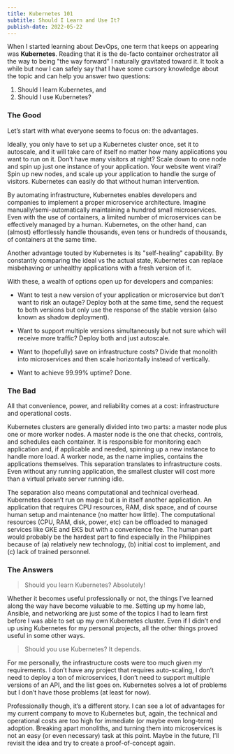 ```yaml
---
title: Kubernetes 101
subtitle: Should I Learn and Use It?
publish-date: 2022-05-22
---
```


When I started learning about DevOps, one term that keeps on appearing was **Kubernetes**. Reading that it is the de-facto container orchestrator all the way to being "the way forward" I naturally gravitated toward it. It took a while but now I can safely say that I have some cursory knowledge about the topic and can help you answer two questions:

1. Should I learn Kubernetes, and
2. Should I use Kubernetes?

### The Good
Let’s start with what everyone seems to focus on: the advantages.

Ideally, you only have to set up a Kubernetes cluster once, set it to autoscale, and it will take care of itself no matter how many applications you want to run on it. Don’t have many visitors at night? Scale down to one node and spin up just one instance of your application. Your website went viral? Spin up new nodes, and scale up your application to handle the surge of visitors. Kubernetes can easily do that without human intervention.

By automating infrastructure, Kubernetes enables developers and companies to implement a proper microservice architecture. Imagine manually/semi-automatically maintaining a hundred small microservices. Even with the use of containers, a limited number of microservices can be effectively managed by a human. Kubernetes, on the other hand, can (almost) effortlessly handle thousands, even tens or hundreds of thousands, of containers at the same time.

Another advantage touted by Kubernetes is its "self-healing" capability. By constantly comparing the ideal vs the actual state, Kubernetes can replace misbehaving or unhealthy applications with a fresh version of it.

With these, a wealth of options open up for developers and companies:

- Want to test a new version of your application or microservice but don’t want to risk an outage? Deploy both at the same time, send the request to both versions but only use the response of the stable version (also known as shadow deployment).

- Want to support multiple versions simultaneously but not sure which will receive more traffic? Deploy both and just autoscale.

- Want to (hopefully) save on infrastructure costs? Divide that monolith into microservices and then scale horizontally instead of vertically.

- Want to achieve 99.99% uptime? Done.

### The Bad
All that convenience, power, and reliability comes at a cost: infrastructure and operational costs.

Kubernetes clusters are generally divided into two parts: a master node plus one or more worker nodes. A master node is the one that checks, controls, and schedules each container. It is responsible for monitoring each application and, if applicable and needed, spinning up a new instance to handle more load. A worker node, as the name implies, contains the applications themselves. This separation translates to infrastructure costs. Even without any running application, the smallest cluster will cost more than a virtual private server running idle.

The separation also means computational and technical overhead. Kubernetes doesn’t run on magic but is in itself another application. An application that requires CPU resources, RAM, disk space, and of course human setup and maintenance (no matter how little). The computational resources (CPU, RAM, disk, power, etc) can be offloaded to managed services like GKE and EKS but with a convenience fee. The human part would probably be the hardest part to find especially in the Philippines because of (a) relatively new technology, (b) initial cost to implement, and (c) lack of trained personnel.

### The Answers

> Should you learn Kubernetes? Absolutely!

Whether it becomes useful professionally or not, the things I’ve learned along the way have become valuable to me. Setting up my home lab, Ansible, and networking are just some of the topics I had to learn first before I was able to set up my own Kubernetes cluster. Even if I didn’t end up using Kubernetes for my personal projects, all the other things proved useful in some other ways.

> Should you use Kubernetes? It depends.

For me personally, the infrastructure costs were too much given my requirements. I don’t have any project that requires auto-scaling, I don’t need to deploy a ton of microservices, I don’t need to support multiple versions of an API, and the list goes on. Kubernetes solves a lot of problems but I don’t have those problems (at least for now).

Professionally though, it’s a different story. I can see a lot of advantages for my current company to move to Kubernetes but, again, the technical and operational costs are too high for immediate (or maybe even long-term) adoption. Breaking apart monoliths, and turning them into microservices is not an easy (or even necessary) task at this point. Maybe in the future, I’ll revisit the idea and try to create a proof-of-concept again.
